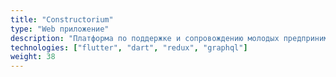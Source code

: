 ```yaml
---
title: "Constructorium"
type: "Web приложение"
description: "Платформа по поддержке и сопровождению молодых предпринимателей и их проектов"
technologies: ["flutter", "dart", "redux", "graphql"]
weight: 38
---
```

